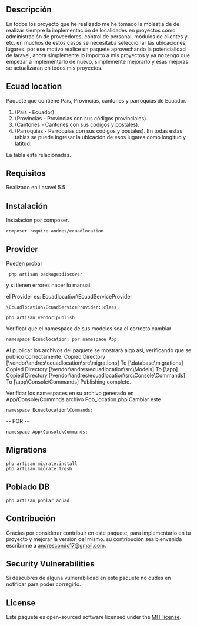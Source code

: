 ## Descripción

En todos los proyecto que he realizado me he tomado la molestia de de realizar siempre la implementación de localidades en proyectos como administración de proveedores, control de personal, módulos de clientes y etc. en muchos de estos casos se necesitaba seleccionar las ubicaciones, lugares. por ese motivo realice un paquete aprovechando la potencialidad de laravel, ahora simplemente lo importo a mis proyectos y ya no tengo que empezar a implementarlo de nuevo, simplemente mejorarlo y esas mejoras se actualizaran en todos mis proyectos. 

## Ecuad location

Paquete que contiene País, Provincias, cantones y parroquias de Ecuador. 
1. (País - Ecuador).
2. (Provincias - Provincias con sus códigos provinciales).
3. (Cantones - Cantones con sus códigos y postales).
4. (Parroquias - Parroquias con sus códigos y postales).
En todas estas tablas se puede ingresar la ubicación de esos lugares como longitud y latitud.

La tabla esta relacionadas.

## Requisitos
Realizado en Laravel 5.5

## Instalación

Instalación por composer.

```
composer require andres/ecuadlocation
```

## Provider

Pueden probar 
```
 php artisan package:discover
 ```

 y si tienen errores hacer lo manual.

 el Provider es: Ecuadlocation\\EcuadServiceProvider

```
\Ecuadlocation\EcuadServiceProvider::class,
```

```
php artisan vendor:publish
```

Verificar que el namespace de sus modelos sea el correcto cambiar 

```
namespace Ecuadlocation; por namespace App;
```

Al publicar los archivos del paquete se mostrará algo asi, verificando que se publico correctamente.
Copied Directory [\vendor\andres\ecuadlocation\src\migrations] To [\database\migrations]
Copied Directory [\vendor\andres\ecuadlocation\src\Models] To [\app]
Copied Directory [\vendor\andres\ecuadlocation\src\Console\Commands] To [\app\Console\Commands]
Publishing complete.


Verificar los namespaces en su archivo generado en App/Console/Commnds archivo Pob_location.php Cambiar este

```
namespace Ecuadlocation\Commands; 
```
-- POR --

```
namespace App\Console\Commands;
```


## Migrations
```
php artisan migrate:install
php artisan migrate:fresh
```

## Poblado DB
```
php artisan poblar_acuad
```

## Contribución

Gracias por considerar contribuir en este paquete, para implementarlo en tu proyecto y mejorar la versión del mismo. su contribución sea bienvenida escribirme a [andrescondo17@gmail.com](mailto:andrescondo17@gmail.com).

## Security Vulnerabilities

Si descubres de alguna vulnerabilidad en este paquete no dudes en notificar para poder corregirlo.

## License

Este paquete es open-sourced software licensed under the [MIT license](http://opensource.org/licenses/MIT).

